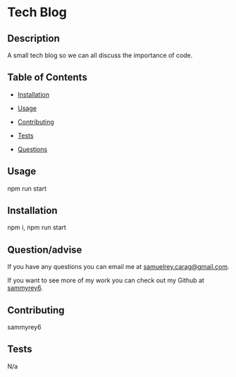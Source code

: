 # Tech Blog

## Description

A small tech blog so we can all discuss the importance of code.

## Table of Contents
- [Installation](#Installation)

- [Usage](#Usage)
- [Contributing](#Contributing)
- [Tests](#Tests)
- [Questions](#Question/advise)


## Usage
npm run start


## Installation

npm i, npm run start


## Question/advise
If you have any questions you can email me at samuelrey.carag@gmail.com.

If you want to see more of my work you can check out my Github at [sammyrey6](https://github.com/sammyrey6).


## Contributing

sammyrey6
## Tests

N/a


